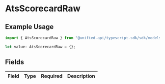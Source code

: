 # AtsScorecardRaw

## Example Usage

```typescript
import { AtsScorecardRaw } from "@unified-api/typescript-sdk/sdk/models/shared";

let value: AtsScorecardRaw = {};
```

## Fields

| Field       | Type        | Required    | Description |
| ----------- | ----------- | ----------- | ----------- |